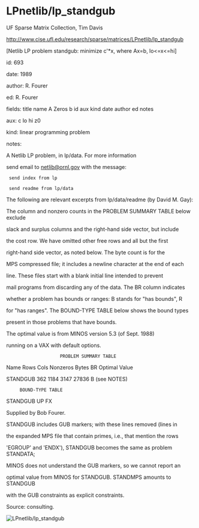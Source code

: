 # LPnetlib/lp_standgub

 UF Sparse Matrix Collection, Tim Davis

 http://www.cise.ufl.edu/research/sparse/matrices/LPnetlib/lp_standgub

 [Netlib LP problem standgub: minimize c'*x, where Ax=b, lo<=x<=hi]

 id: 693

 date: 1989

 author: R. Fourer

 ed: R. Fourer

 fields: title name A Zeros b id aux kind date author ed notes

 aux: c lo hi z0

 kind: linear programming problem

 notes:

 A Netlib LP problem, in lp/data.  For more information                    

 send email to netlib@ornl.gov with the message:                           

                                                                           

 	 send index from lp                                                      

 	 send readme from lp/data                                                

                                                                           

 The following are relevant excerpts from lp/data/readme (by David M. Gay):

                                                                           

 The column and nonzero counts in the PROBLEM SUMMARY TABLE below exclude  

 slack and surplus columns and the right-hand side vector, but include     

 the cost row.  We have omitted other free rows and all but the first      

 right-hand side vector, as noted below.  The byte count is for the        

 MPS compressed file; it includes a newline character at the end of each   

 line.  These files start with a blank initial line intended to prevent    

 mail programs from discarding any of the data.  The BR column indicates   

 whether a problem has bounds or ranges:  B stands for "has bounds", R     

 for "has ranges".  The BOUND-TYPE TABLE below shows the bound types       

 present in those problems that have bounds.                               

                                                                           

 The optimal value is from MINOS version 5.3 (of Sept. 1988)               

 running on a VAX with default options.                                    

                                                                           

                        PROBLEM SUMMARY TABLE                              

                                                                           

 Name       Rows   Cols   Nonzeros    Bytes  BR      Optimal Value         

 STANDGUB    362   1184     3147      27836  B     (see NOTES)             

                                                                           

         BOUND-TYPE TABLE                                                  

 STANDGUB   UP    FX                                                       

                                                                           

 Supplied by Bob Fourer.                                                   

                                                                           

 STANDGUB includes GUB markers; with these lines removed (lines in         

 the expanded MPS file that contain primes, i.e., that mention the rows    

 'EGROUP' and 'ENDX'), STANDGUB becomes the same as problem STANDATA;      

 MINOS does not understand the GUB markers, so we cannot report an         

 optimal value from MINOS for STANDGUB.  STANDMPS amounts to STANDGUB      

 with the GUB constraints as explicit constraints.                         

                                                                           

 Source: consulting.                                                       

![LPnetlib/lp_standgub](http://www2.research.att.com/~yifanhu/GALLERY/GRAPHS/GIF_SMALL/LPnetlib@lp_standgub.gif)